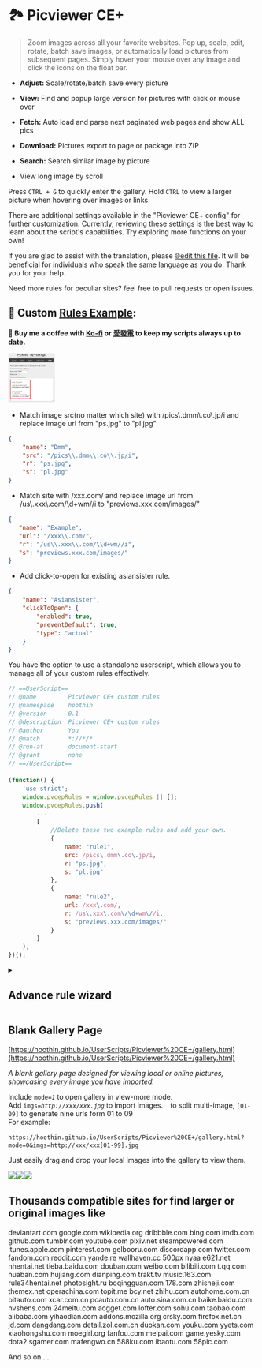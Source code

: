# 🏞️ Picviewer CE+

> Zoom images across all your favorite websites. Pop up, scale, edit, rotate, batch save images, or automatically load pictures from subsequent pages. Simply hover your mouse over any image and click the icons on the float bar.

+ **Adjust:** Scale/rotate/batch save every picture

+ **View:** Find and popup large version for pictures with click or mouse over

+ **Fetch:** Auto load and parse next paginated web
 pages and show ALL pics

+ **Download:** Pictures export to page or package into ZIP

+ **Search:** Search similar image by picture

+ View long image by scroll

Press `CTRL + G` to quickly enter the gallery. Hold `CTRL` to view a larger picture when hovering over images or links.

There are additional settings available in the "Picviewer CE+ config" for further customization. Currently, reviewing these settings is the best way to learn about the script's capabilities. Try exploring more functions on your own!

If you are glad to assist with the translation, please [🌐edit this file](https://github.com/hoothin/UserScripts/edit/master/Picviewer%20CE%2B/pvcep_lang.js#L1). It will be beneficial for individuals who speak the same language as you do. Thank you for your help.

Need more rules for peculiar sites? feel free to pull requests or open issues.


## 🔧 Custom [Rules Example](pvcep_rules.js):
**💝 Buy me a coffee with [Ko-fi](https://ko-fi.com/hoothin) or [愛發電](https://afdian.net/a/hoothin) to keep my scripts always up to date.**

<img src="customRule.png" height="100">

+ Match image src(no matter which site) with /pics\\.dmm\\.co\\.jp/i and replace image url from "ps.jpg" to "pl.jpg"

``` json
{
    "name": "Dmm",
    "src": "/pics\\.dmm\\.co\\.jp/i",
    "r": "ps.jpg",
    "s": "pl.jpg"
}
```
+ Match site with /xxx\.com/ and replace image url from /us\\.xxx\\.com/\d+wm\//i to "previews.xxx.com/images/"

``` json
{
   "name": "Example",
   "url": "/xxx\\.com/",
   "r": "/us\\.xxx\\.com/\\d+wm//i",
   "s": "previews.xxx.com/images/"
}
```
+ Add click-to-open for existing asiansister rule.

``` json
{
    "name": "Asiansister",
    "clickToOpen": {
        "enabled": true,
        "preventDefault": true,
        "type": "actual"
    }
}
```
You have the option to use a standalone userscript, which allows you to manage all of your custom rules effectively.

``` js
// ==UserScript==
// @name         Picviewer CE+ custom rules
// @namespace    hoothin
// @version      0.1
// @description  Picviewer CE+ custom rules
// @author       You
// @match        *://*/*
// @run-at       document-start
// @grant        none
// ==/UserScript==

(function() {
    'use strict';
    window.pvcepRules = window.pvcepRules || [];
    window.pvcepRules.push(
        ...
        [
            //Delete these two example rules and add your own.
            {
                name: "rule1",
                src: /pics\.dmm\.co\.jp/i,
                r: "ps.jpg",
                s: "pl.jpg"
            },
            {
                name: "rule2",
                url: /xxx\.com/,
                r: /us\.xxx\.com\/\d+wm\//i,
                s: "previews.xxx.com/images/"
            }
        ]
    );
})();
```

 <details>
<summary><h2>Advance rule wizard</h2></summary>

  There are two types of rules available:
  + JSON (simple mode)

    These rules are written in JSON format and can be imported online through [discussions](https://github.com/hoothin/UserScripts/discussions).
    They won't limited by websites that have a strict Content Security Policy that disallows unsafe-eval.
    + JSON params
      - name

        `"name": "rule name"`

        Name of the rule
      - url

        `"url": "^https://google\\.com"`
        
        Regular expression used to match the site URL.
      - src

        `"src": "^https://image\\.xx\\.com"`
        
        Regular expression used to match the image src
      - r

        `"r": "/(.*)\\d+/i"`
        
        Regular expression used to replace the image src from
      - s

        `"s": "$1"`
        
        Replace the image src to
      - ext

        `"ext": "previous"`
        
        Capture nearby image element when the mouse hovers over a non-image element.
      - lazyAttr

        `"lazyAttr": "data-lazy"`
        
        Lazy loaded original image URL attribute name
      - xhr

        `"xhr": { "url": ".showcase__link", "query": "img[fetchpriority]" }`
        
        Fetch the link above the image that matches ".showcase__link" and query the "img[fetchpriority]" on the inner page from the link.
  + JS (full mode)

    These rules are written in JavaScript object format. If you are not using a standalone userscript, they may be limited by websites that have a strict Content Security Policy that disallows unsafe-eval.
    + JS params
      - all mentioned above and the function type instead of string type
      - getImage
      - getExtSrc

 </details>

## Blank Gallery Page
[https://hoothin.github.io/UserScripts/Picviewer%20CE+/gallery.html](https://hoothin.github.io/UserScripts/Picviewer%20CE+/gallery.html)

*A blank gallery page designed for viewing local or online pictures, showcasing every image you have imported.*

Include `mode=`*`1`* to open gallery in view-more mode.<br/>
Add `imgs=`*`http://xxx/xxx.jpg`* to import images. ` ` to split multi-image, `[01-09]` to generate nine urls form 01 to 09<br/>
For example: 
```url
https://hoothin.github.io/UserScripts/Picviewer%20CE+/gallery.html?mode=0&imgs=http://xxx/xxx[01-99].jpg
```
Just easily drag and drop your local images into the gallery to view them.

<img src='https://v2fy.com/asset/063_picviewer_ce/72723103-d911ce00-3bba-11ea-9541-0be746977dbc.gif' width=325><img src='https://v2fy.com/asset/063_picviewer_ce/72767872-7eb35480-3c30-11ea-814d-ce4678c81089.gif' width=325><img src='https://v2fy.com/asset/063_picviewer_ce/73130353-c4598e00-4031-11ea-810e-9498677a40d1.gif' width=325>

## Thousands compatible sites for find larger or original images like

deviantart.com
google.com
wikipedia.org
dribbble.com
bing.com
imdb.com
github.com
tumblr.com
youtube.com
pixiv.net
steampowered.com
itunes.apple.com
pinterest.com
gelbooru.com
discordapp.com
twitter.com
fandom.com
reddit.com
yande.re
wallhaven.cc
500px
nyaa
e621.net
nhentai.net
tieba.baidu.com
douban.com
weibo.com
bilibili.com
t.qq.com
huaban.com
hujiang.com
dianping.com
trakt.tv
music.163.com
rule34hentai.net
photosight.ru
boqingguan.com
178.com
zhisheji.com
themex.net
operachina.com
topit.me
bcy.net
zhihu.com
autohome.com.cn
bitauto.com
xcar.com.cn
pcauto.com.cn
auto.sina.com.cn
baike.baidu.com
nvshens.com
24meitu.com
acgget.com
lofter.com
sohu.com
taobao.com
alibaba.com
yihaodian.com
addons.mozilla.org
crsky.com
firefox.net.cn
jd.com
dangdang.com
detail.zol.com.cn
duokan.com
youku.com
yyets.com
xiaohongshu.com
moegirl.org
fanfou.com
meipai.com
game.yesky.com
dota2.sgamer.com
mafengwo.cn
588ku.com
ibaotu.com
58pic.com

And so on ...
